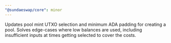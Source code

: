 ```yaml
---
"@sundaeswap/core": minor
---
```


Updates pool mint UTXO selection and minimum ADA padding for creating a pool. Solves edge-cases where low balances are used, including insufficient inputs at times getting selected to cover the costs.
